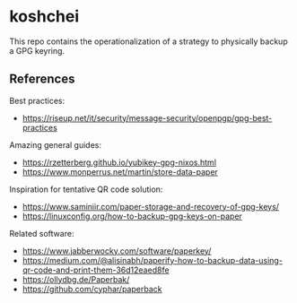 # koshchei

This repo contains the operationalization of a strategy to physically backup a GPG keyring.

## References

Best practices:
- https://riseup.net/it/security/message-security/openpgp/gpg-best-practices

Amazing general guides:
- https://rzetterberg.github.io/yubikey-gpg-nixos.html
- https://www.monperrus.net/martin/store-data-paper

Inspiration for tentative QR code solution:
- https://www.saminiir.com/paper-storage-and-recovery-of-gpg-keys/
- https://linuxconfig.org/how-to-backup-gpg-keys-on-paper

Related software:
- https://www.jabberwocky.com/software/paperkey/
- https://medium.com/@alisinabh/paperify-how-to-backup-data-using-qr-code-and-print-them-36d12eaed8fe
- https://ollydbg.de/Paperbak/
- https://github.com/cyphar/paperback

